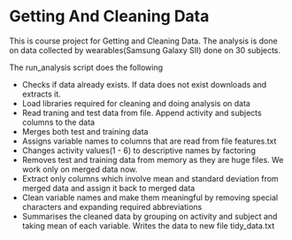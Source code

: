 # Getting And Cleaning Data
This is course project for Getting and Cleaning Data. The analysis is done on data collected by wearables(Samsung Galaxy SII) done on 30 subjects.

The run_analysis script does the following

- Checks if data already exists. If data does not exist downloads and extracts it.
- Load libraries required for cleaning and doing analysis on data
- Read traning and test data from file. Append activity and subjects columns to the data
- Merges both test and training data
- Assigns variable names to columns that are read from file features.txt
- Changes activity values(1 - 6) to descriptive names by factoring
- Removes test and training data from memory as they are huge files. We work only on merged data now.
- Extract only columns which involve mean and standard deviation from merged data and assign it back to merged data
- Clean variable names and make them meaningful by removing special characters and expanding required abbreviations
- Summarises the cleaned data by grouping on activity and subject and taking mean of each variable. Writes the data to new file tidy_data.txt